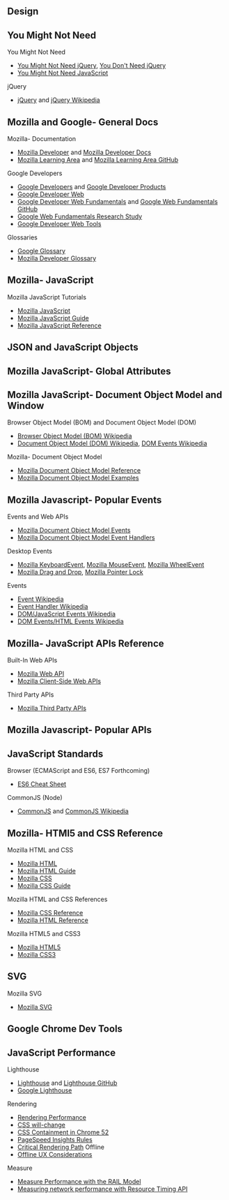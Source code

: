 <!--
https://github.com/sohamkamani/javascript-design-patterns-for-humans

https://github.com/elsewhencode/project-guidelines | elsewhencode/project-guidelines: A set of best practices for JavaScript projects

https://github.com/goldbergyoni/nodebestpractices | goldbergyoni/nodebestpractices: The Node.js best practices list (August 2020)

https://roadmap.sh/
https://github.com/kamranahmedse/developer-roadmap | kamranahmedse/developer-roadmap: Roadmap to becoming a web developer in 2020

https://github.com/aliyr/Nodejs-Developer-Roadmap | aliyr/Nodejs-Developer-Roadmap: A Developer Roadmap to becoming a Node.js developer in 2019

https://github.com/sdmg15/Best-websites-a-programmer-should-visit | sdmg15/Best-websites-a-programmer-should-visit: Some useful websites for programmers.
-->


<!--
Regex
https://regex101.com/ | Online regex tester and debugger: PHP, PCRE, Python, Golang and JavaScript
https://regexr.com/3cr6f | RegExr: regex - translations
https://www.princeton.edu/~mlovett/reference/Regular-Expressions.pdf | Regular Expressions: The Complete Tutorial
https://developer.mozilla.org/en-US/docs/Web/JavaScript/Guide/Regular_Expressions/Character_Classes | Character classes - JavaScript | MDN
https://developer.mozilla.org/en-US/docs/Web/JavaScript/Guide/Regular_Expressions/Cheatsheet | Regular expression syntax cheatsheet - JavaScript | MDN

Browser/SM
https://twitter.com/aaranged/status/844694418493878273


React
http://hackflow.com/blog/2015/03/08/boiling-react-down-to-few-lines-in-jquery/


Sarah... grid
https://twitter.com/patak_js/status/1318529458010193920 | https://twitter.com/patak_js/status/1318529458010193920
https://marketplace.visualstudio.com/items?itemName=sdras.inbedby7pm | In Bed By 7pm - Visual Studio Marketplace

Tailwind
https://dev.to/rbethel/using-tailwind-with-begin-com-and-architect-3a7h | Using Tailwind with Begin.com and Architect - DEV Community 👩‍💻👨‍💻

PWA
https://addyosmani.com/blog/the-prpl-pattern/ | AddyOsmani.com - Faster Web App Delivery with PRPL

Comparison
http://www.npmtrends.com/angular-vs-react-vs-vue-vs-ember-source | angular vs react vs vue vs ember-source | npm trends

Dark
https://darkpatterns.org/types-of-dark-pattern | Types of Dark Pattern | Dark Patterns
https://www.youtube.com/watch?v=kxkrdLI6e6M | How Dark Patterns Trick You Online - YouTube

https://docs.google.com/document/d/1Ys-2Pb6PUVl8-5BMhM770trKNp_DmGrfskDlp-L_WSs/preview?pru=AAABdiPfn7Y*IRT5QXJF7RDRgVb8-q53aA | Grand Unification of Web Technologies - Google Docs


https://codepen.io/sdras/pen/RwwQapa | How does the Virtual DOM work?


https://www.w3.org/TR/CSS21/selector.html%23id-selectors

JavaScript Notes

https://www.digitalocean.com/community/books/understanding-the-dom-document-object-model-ebook

Pluralsight
https://www.javascript.com/ | JavaScript.com

JavaScript
https://news.ycombinator.com/item?id=25333350 | A Modern JavaScript Tutorial | Hacker News
https://javascript.info/
https://learn.javascript.ru/ | Современный учебник JavaScript
https://github.com/iliakan/javascript-tutorial-ru | iliakan/javascript-tutorial-ru: [Предыдущая редакция] Современный учебник JavaScript

https://javascript.info/ui | Browser: Document, Events, Interfaces
https://javascript.info/browser-environment | Browser environment, specs
https://javascript.info/article/devtools/bug.html | https://javascript.info/article/devtools/bug.html
https://javascript.info/debugging-chrome | Debugging in Chrome

JavaScript
https://plnkr.co/edit/?p=preview&preview | Plunker - Fork from https://javascript.info/hello-world


https://web.dev/centering-in-css/ | Centering in CSS

https://en.wikipedia.org/wiki/Comet_(programming) | Comet (programming) - Wikipedia
https://en.wikipedia.org/wiki/ECMAScript | ECMAScript - Wikipedia

Guido
https://horstmann.com/javascript-impatient/ | Horstmann JavaScript
https://twitter.com/gvanrossum/status/1337203846653726720 | Guido van Rossum on Twitter: "@raymondh Make what you want of it, but today I am reading "Modern JavaScript for the Impatient". If you have to learn JavaScript (or TypeScript), and are not new to coding, this is really good." / Twitter
-->


<!--
https://gist.github.com/gaearon/683e676101005de0add59e8bb345340c | Modern JavaScript in React Documentation

https://developer.mozilla.org/en-US/docs/Glossary/Hoisting

https://developer.mozilla.org/en-US/docs/Web/JavaScript/Reference/Operators#increment_and_decrement

https://developer.mozilla.org/en-US/docs/Web/JavaScript/Reference/Functions/Arrow_functions
https://medium.com/javascript-scene/familiarity-bias-is-holding-you-back-its-time-to-embrace-arrow-functions-3d37e1a9bb75 | Familiarity Bias is Holding You Back: It’s Time to Embrace Arrow Functions

let, const, var
https://developer.mozilla.org/en-US/docs/Web/JavaScript/Reference/Statements/let
https://developer.mozilla.org/en-US/docs/Web/JavaScript/Reference/Statements/const
https://developer.mozilla.org/en-US/docs/Web/JavaScript/Reference/Statements/var

let and const Declarations
https://medium.com/javascript-scene/javascript-es6-var-let-or-const-ba58b8dcde75

https://medium.com/computed-comparisons/commonjs-vs-amd-vs-requirejs-vs-es6-modules-2e814b114a0b
-->


## Design

<!--
https://developers.google.com/web/showcase

The Mobile Site Benchmark Study
https://twitter.com/LinaCHansson/status/974560027414548480 | Lina Hansson on Twitter: "Let's create great mobile sites! Here are the UX checklists produced by @Google, showing the basics within UX that you need to have in place. Does your site get 100%?… https://t.co/7GiXy6patI"
https://docs.google.com/spreadsheets/d/1Z57uwHGc1vU7ojd5mdUhvRxNqrLuC5yFG8K8puP0c1E/edit#gid=0 | Heuristic Framework for Executive Summary report - Google Sheets
-->


## You Might Not Need

You Might Not Need
* [You Might Not Need jQuery](http://youmightnotneedjquery.com/), [You Don't Need jQuery](https://github.com/nefe/You-Dont-Need-jQuery )
* [You Might Not Need JavaScript](http://youmightnotneedjs.com/)

jQuery
* [jQuery](https://jquery.com/) and [jQuery Wikipedia](https://en.wikipedia.org/wiki/JQuery) 

<!--
https://www.freecodecamp.org/news/here-is-the-most-popular-ways-to-make-an-http-request-in-javascript-954ce8c95aaa/ | Here are the most popular ways to make an HTTP request in JavaScript
https://developer.mozilla.org/en-US/docs/Web/API/XMLHttpRequest/readyState


https://htmldom.dev/
https://github.com/phuoc-ng/html-dom

https://gist.github.com/joyrexus/7307312 | Vanilla JS equivalents of jQuery methods

https://github.com/you-dont-need/You-Dont-Need-Lodash-Underscore
https://github.com/you-dont-need/You-Dont-Need-Momentjs
-->


## Mozilla and Google- General Docs

Mozilla- Documentation
* [Mozilla Developer](https://developer.mozilla.org/en-US) and [Mozilla Developer Docs](https://developer.mozilla.org/en-US/docs/Web)
* [Mozilla Learning Area](https://developer.mozilla.org/en-US/docs/Learn) and [Mozilla Learning Area GitHub](https://github.com/mdn/learning-area)

Google Developers
* [Google Developers](https://developers.google.com) and [Google Developer Products](https://developers.google.com/products)
* [Google Developer Web](https://developers.google.com/web)
* [Google Developer Web Fundamentals](https://developers.google.com/web/fundamentals) and [Google Web Fundamentals GitHub](https://github.com/google/WebFundamentals)
* [Google Web Fundamentals Research Study](https://developers.google.com/web/fundamentals/principles/research-study)  
* [Google Developer Web Tools](https://developers.google.com/web/tools)

Glossaries
* [Google Glossary](https://developers.google.com/web/fundamentals/glossary)
* [Mozilla Developer Glossary](https://developer.mozilla.org/en-US/docs/Glossary)

<!--
https://developers.google.com/web/tools/chrome-devtools/
https://developers.google.com/web/tools/chrome-devtools/speed/get-started

https://github.com/andreasbm/web-skills
https://andreasbm.github.io/web-skills/?compact | Web Skills

https://web.dev/ | web.dev  |  web.dev

https://developers.google.com/web/fundamentals/ | Accessibility  |  Web Fundamentals  |  Google Developers
https://github.com/google/WebFundamentals | google/WebFundamentals: Best practices for modern web development

https://github.com/mdn/content | mdn/content: The content behind MDN Web Docs
https://github.com/mdn/js-examples | mdn/js-examples: Code examples that accompany the MDN JavaScript/ECMAScript documentation
-->


## Mozilla- JavaScript

Mozilla JavaScript Tutorials
* [Mozilla JavaScript](https://developer.mozilla.org/en-US/docs/Web/JavaScript)  
* [Mozilla JavaScript Guide](https://developer.mozilla.org/en-US/docs/Web/JavaScript/Guide) 
* [Mozilla JavaScript Reference](https://developer.mozilla.org/en-US/docs/Web/JavaScript/Reference) 

<!--
Good overview
https://developer.mozilla.org/en-US/docs/Web/JavaScript/Reference

https://developer.mozilla.org/en-US/docs/Web/JavaScript/A_re-introduction_to_JavaScript

https://developer.mozilla.org/en-US/docs/tag/JavaScript

https://developer.mozilla.org/en-US/docs/Web/JavaScript/JavaScript_technologies_overview
https://developer.mozilla.org/en-US/docs/Web/JavaScript/Language_Resources
-->


## JSON and JavaScript Objects

<!--
"Your code interacts with APIs using one or more JavaScript objects, which serve as containers for the data the API uses (contained in object properties), and the functionality the API makes available (contained in object methods)."

JavaScript Objects
https://developer.mozilla.org/en-US/docs/Learn/JavaScript/Client-side_web_APIs/Introduction#They_are_based_on_objects
https://developer.mozilla.org/en-US/docs/Learn/JavaScript/Objects

JSON
https://developer.mozilla.org/en-US/docs/Learn/JavaScript/Objects/JSON

JSON Tutorial
https://developer.mozilla.org/en-US/docs/Learn/JavaScript/Objects/JSON#getting_started

Arrays as JSON
https://developer.mozilla.org/en-US/docs/Learn/JavaScript/Objects/JSON#arrays_as_json

JavaScript Object versus JSON
https://medium.com/techtrument/javascript-object-vs-json-117965ea3dea

https://developer.mozilla.org/en-US/docs/Learn/JavaScript/Objects/Object-oriented_JS | Object-oriented JavaScript for beginners - Learn web development | MDN
-->

## Mozilla JavaScript- Global Attributes

<!--
CSS Selectors
https://www.w3schools.com/cssref/css_selectors.asp

Reference
https://developer.mozilla.org/en-US/docs/Web/CSS/CSS_Selectors
https://developer.mozilla.org/en-US/docs/Web/API/Element/querySelector
https://developer.mozilla.org/en-US/docs/Web/API/Document/querySelector
https://developer.mozilla.org/en-US/docs/Web/API/Document/querySelectorAll

Selectors
https://developer.mozilla.org/en-US/docs/Learn/CSS/Building_blocks/Selectors
https://api.jquery.com/category/selectors/


HTML id "A class name can be used by multiple HTML elements, while an id name must only be used by one HTML element within the page"
https://www.w3schools.com/html/html_id.asp
https://www.w3schools.com/tags/att_id.asp
https://www.w3schools.com/jsref/met_document_getelementbyid.asp

https://www.w3schools.com/jsref/prop_html_id.asp
https://developer.mozilla.org/en-US/docs/Web/API/Element/id

https://developer.mozilla.org/en-US/docs/Web/HTML/Global_attributes#attr-id
https://developer.mozilla.org/en-US/docs/Web/HTML/Global_attributes/id
https://developer.mozilla.org/en-US/docs/Web/HTML/Global_attributes/class


Reference
https://www.w3schools.com/js/
https://www.w3schools.com/jsref/

https://www.w3schools.com/js/js_htmldom.asp
https://www.w3schools.com/js/js_validation.asp
https://www.w3schools.com/js/js_api_intro.asp

Document Object Properties and Methods
https://developer.mozilla.org/en-US/docs/Web/API/Document
https://www.w3schools.com/jsref/dom_obj_document.asp
https://www.w3schools.com/jsref/prop_doc_body.asp
https://www.w3schools.com/jsref/met_document_getelementbyid.asp
https://www.w3schools.com/jsref/met_document_addeventlistener.asp
https://www.w3schools.com/jsref/met_document_getelementsbyclassname.asp
https://www.w3schools.com/jsref/met_doc_getelementsbyname.asp
https://www.w3schools.com/jsref/met_document_getelementsbytagname.asp
https://www.w3schools.com/jsref/met_document_queryselector.asp
https://www.w3schools.com/jsref/met_document_queryselectorall.asp

HTML/JavaScript
getElementById()
getElementsByClassName()
getElementsByTagName()
https://developer.mozilla.org/en-US/docs/Web/API/Document/getElementById | Document.getElementById() - Web APIs | MDN
https://developer.mozilla.org/en-US/docs/Web/API/Document/getElementsByClassName
https://developer.mozilla.org/en-US/docs/Web/API/Document/getElementsByTagName

getElementsByName()
https://developer.mozilla.org/en-US/docs/Web/API/Document/getElementsByName



HTML DOM
https://www.w3schools.com/jsref/dom_obj_all.asp
https://www.w3schools.com/jsref/prop_html_innerhtml.asp

HTML DOM Style Object Reference
https://www.w3schools.com/jsref/dom_obj_style.asp
https://www.w3schools.com/jsref/prop_style_backgroundcolor.asp

https://developer.mozilla.org/en-US/docs/Web/HTML/Global_attributes/style

object.style.height
https://www.geeksforgeeks.org/html-dom-style-height-property/
https://www.tutorialspoint.com/html-dom-style-height-property
https://www.geeksforgeeks.org/css-height-property/
https://www.w3schools.com/Jsref/prop_style_height.asp


https://developer.mozilla.org/en-US/docs/Web/API/Element/classList | Element.classList - Web APIs | MDN



## HTML NodeList Versus Collections

Array-like objects

The NodeList object represents a collection of nodes

"Both an HTMLCollection object and a NodeList object is an array-like list (collection) of objects. Both have a length property defining the number of items in the list (collection)."

HTMLCollection object
getElementById()
getElementsByClassName()
getElementsByTagName()
https://developer.mozilla.org/en-US/docs/Web/API/HTMLCollection

NodeList object
"Although NodeList is not an Array, it is possible to iterate over it with forEach(). It can also be converted to a real Array using Array.from()."
document.querySelectorAll() returns a NodeList
querySelectorAll(selectors)
https://developer.mozilla.org/en-US/docs/Web/API/Document/querySelectorAll

https://developer.mozilla.org/en-US/docs/Web/API/NodeList
https://developer.mozilla.org/en-US/docs/Web/API/NodeList/item
https://developer.mozilla.org/en-US/docs/Web/API/NodeList/forEach

https://developer.mozilla.org/en-US/docs/Web/JavaScript/Reference/Global_Objects/Array/from

Iterate
https://developer.mozilla.org/en-US/docs/Web/JavaScript/Reference/Global_Objects/Array/forEach
-->

## Mozilla JavaScript- Document Object Model and Window

Browser Object Model (BOM) and Document Object Model (DOM)
* [Browser Object Model (BOM) Wikipedia](https://en.wikipedia.org/wiki/Browser_Object_Model)
* [Document Object Model (DOM) Wikipedia](https://en.wikipedia.org/wiki/Document_Object_Model), [DOM Events Wikipedia](https://en.wikipedia.org/wiki/DOM_events)

Mozilla- Document Object Model
* [Mozilla Document Object Model Reference](https://developer.mozilla.org/en-US/docs/Web/API/Document_Object_Model)
* [Mozilla Document Object Model Examples](https://developer.mozilla.org/en-US/docs/Web/API/Document_Object_Model/Examples)

<!--
https://developer.mozilla.org/en-US/docs/Learn/JavaScript/Client-side_web_APIs/Manipulating_documents
https://developer.mozilla.org/en-US/docs/Learn/JavaScript/Client-side_web_APIs/Manipulating_documents#The_document_object_model

DOM API
https://developer.mozilla.org/en-US/docs/Web/API/Document_Object_Model
https://developer.mozilla.org/en-US/docs/Web/API/Window
https://developer.mozilla.org/en-US/docs/Web/API/Window#properties
https://developer.mozilla.org/en-US/docs/Web/API/Window#methods

https://developer.mozilla.org/en-US/docs/Web/API/Document
https://developer.mozilla.org/en-US/docs/Web/API/Document#properties
https://developer.mozilla.org/en-US/docs/Web/API/Document#methods
https://developer.mozilla.org/en-US/docs/Web/API/Document#events

https://developer.mozilla.org/en-US/docs/Web/API/Document/Document
https://developer.mozilla.org/en-US/docs/Web/API/Node | Node - Web APIs | MDN

https://developer.mozilla.org/en-US/docs/Web/API/Element
https://developer.mozilla.org/en-US/docs/Web/API/Element#properties
https://developer.mozilla.org/en-US/docs/Web/API/Element#properties_included_from_aria
https://developer.mozilla.org/en-US/docs/Web/API/Element#methods

HTML Elements API
https://developer.mozilla.org/en-US/docs/Web/API/HTMLElement


https://developer.mozilla.org/en-US/docs/Web/Web_Components/Using_shadow_DOM | Using shadow DOM - Web Components | MDN
-->

<!--
CSS API
https://developer.mozilla.org/en-US/docs/Web/API/CSS

CSSOM
https://developer.mozilla.org/en-US/docs/Web/API/CSS_Object_Model
-->

## Mozilla Javascript- Popular Events

Events and Web APIs
* [Mozilla Document Object Model Events](https://developer.mozilla.org/en-US/docs/Web/Events)
* [Mozilla Document Object Model Event Handlers](https://developer.mozilla.org/en-US/docs/Web/Guide/Events/Event_handlers)

Desktop Events
* [Mozilla KeyboardEvent](https://developer.mozilla.org/en-US/docs/Web/API/KeyboardEvent), [Mozilla MouseEvent](https://developer.mozilla.org/en-US/docs/Web/API/MouseEvent), [Mozilla WheelEvent](https://developer.mozilla.org/en-US/docs/Web/API/WheelEvent)
* [Mozilla Drag and Drop](https://developer.mozilla.org/en-US/docs/Web/API/HTML_Drag_and_Drop_API), [Mozilla Pointer Lock](https://developer.mozilla.org/en-US/docs/Web/API/Pointer_Lock_API)
    
<!--
Events
https://developer.mozilla.org/en-US/docs/Web/API/Event
https://developer.mozilla.org/en-US/docs/Web/API/Element#events
https://developer.mozilla.org/en-US/docs/Web/API/Element#handlers

https://developer.mozilla.org/en-US/docs/Web/API/Touch_events/Using_Touch_Events | Using Touch Events - Web APIs | MDN
https://developer.mozilla.org/en-US/docs/Web/API/Touch_events | Touch events - Web APIs | MDN

https://developer.mozilla.org/en-US/docs/Web/API/EventTarget

DOM- Event
https://developer.mozilla.org/en-US/docs/Web/API/UIEvent | UIEvent - Web APIs | MDN
https://developer.mozilla.org/en-US/docs/Web/API/Event
https://developer.mozilla.org/en-US/docs/Web/API/EventListener
https://developer.mozilla.org/en-US/docs/Web/API/KeyboardEvent
https://developer.mozilla.org/en-US/docs/Web/API/MouseEvent
https://developer.mozilla.org/en-US/docs/Web/API/MessageEvent | MessageEvent - Web APIs | MDN

https://developer.mozilla.org/en-US/docs/Web/API/Document/keydown_event | Document: keydown event - Web APIs | MDN
https://www.w3schools.com/jsref/event_onkeydown.asp | onkeydown Event

https://developer.mozilla.org/en-US/docs/Web/API/GlobalEventHandlers/onclick
https://developer.mozilla.org/en-US/docs/Web/API/GlobalEventHandlers/onkeydown
https://developer.mozilla.org/en-US/docs/Web/API/GlobalEventHandlers/onmousedown
https://developer.mozilla.org/en-US/docs/Web/API/GlobalEventHandlers/onchange
-->

Events
* [Event Wikipedia](https://en.wikipedia.org/wiki/Event_(computing))
* [Event Handler Wikipedia](https://en.wikipedia.org/wiki/Event_(computing)#Event_handler)
* [DOM/JavaScript Events Wikipedia](https://en.wikipedia.org/wiki/Document_Object_Model#JavaScript)
* [DOM Events/HTML Events Wikipedia](https://en.wikipedia.org/wiki/DOM_events#HTML_events)

## Mozilla- JavaScript APIs Reference

Built-In Web APIs
* [Mozilla Web API](https://developer.mozilla.org/en-US/docs/Web/API)
* [Mozilla Client-Side Web APIs](https://developer.mozilla.org/en-US/docs/Learn/JavaScript/Client-side_web_APIs)

Third Party APIs
* [Mozilla Third Party APIs](https://developer.mozilla.org/en-US/docs/Learn/JavaScript/Client-side_web_APIs/Third_party_APIs)

<!--
Web API Reference
https://developer.mozilla.org/en-US/docs/Web/Reference/API

Guide to Web APIs
https://developer.mozilla.org/en-US/docs/Web/Guide/API

https://developer.mozilla.org/en-US/docs/Learn/JavaScript/Client-side_web_APIs/Introduction#Common_browser_APIs
-->

## Mozilla Javascript- Popular APIs

<!--
https://github.com/luruke/browser-2020

Web API Popular

https://developer.mozilla.org/en-US/docs/Learn/JavaScript/Client-side_web_APIs/Fetching_data | Fetching data from the server - Learn web development | MDN

Fetch API 
https://developer.mozilla.org/en-US/docs/Web/API/Fetch_API

Permissions API
https://developer.mozilla.org/en-US/docs/Web/API/Permissions_API
Web Authentication API
https://developer.mozilla.org/en-US/docs/Web/API/Web_Authentication_API

Web Notifications
https://developer.mozilla.org/en-US/docs/Web/API/Notifications_API
Payment Request API
https://developer.mozilla.org/en-US/docs/Web/API/Payment_Request_API
Push API 
https://developer.mozilla.org/en-US/docs/Web/API/Push_API
Geolocation API
https://developer.mozilla.org/en-US/docs/Web/API/Geolocation_API

Service Workers API
https://developer.mozilla.org/en-US/docs/Web/API/Service_Worker_API
Web Workers API
https://developer.mozilla.org/en-US/docs/Web/API/Web_Workers_API

Server Sent Events
https://developer.mozilla.org/en-US/docs/Web/API/Server-sent_events

Websockets API
https://developer.mozilla.org/en-US/docs/Web/API/Websockets_API
WebRTC
https://developer.mozilla.org/en-US/docs/Web/API/WebRTC_API
-->


## JavaScript Standards

<!--
https://github.com/hpssjellis | hpssjellis (Jeremy Ellis)

https://twitter.com/rocksetta/status/1327818125501362176 | Rocksetta Jeremy Ellis on Twitter: "I HAVE SPENT YEARS NOT KNOWING THIS! Modules actually work using Vanilla #Javasscript. Meaning you do not need a transpiler like #babel to use Javascript modules. Thank you to the formerly named #Mozilla Developer Network https://t.co/4doGbr3ZMm" / Twitter
https://hpssjellis.github.io/js-examples/modules/ | https://hpssjellis.github.io/js-examples/modules/
https://hpssjellis.github.io/js-examples/modules/myScriptTag/ | Basic JavaScript module example but using script tags
https://hpssjellis.github.io/js-examples/modules/basic-modules/modules/canvas.js | https://hpssjellis.github.io/js-examples/modules/basic-modules/modules/canvas.js
-->

Browser (ECMAScript and ES6, ES7 Forthcoming)
* [ES6 Cheat Sheet](https://github.com/DrkSephy/es6-cheatsheet)

CommonJS (Node)
* [CommonJS](http://www.commonjs.org) and [CommonJS Wikipedia](https://en.wikipedia.org/wiki/CommonJS)

<!--
JavaScript ES2021, ES2020
https://twitter.com/GaganGulyani/status/1334160622246789120 | Gagan Gulyani on Twitter: "JavaScript Devs! Do checkout! It's gonna change the game for you 🔥" / Twitter

https://caniuse.com/#feat=es6

ES6
http://es6-features.org/
http://kangax.github.io/compat-table/es6/
https://github.com/lukehoban/es6features
https://github.com/sgaurav/understanding-es6
https://github.com/mjavascript/practical-es6

Differences
https://developer.mozilla.org/en-US/docs/Archive/Web/JavaScript/ECMAScript_Next_support_in_Mozilla#ECMAScript_2020 | ECMAScript 2016 to ES.Next support in Mozilla - Archive of obsolete content | MDN
-->


<!--
https://flaviocopes.com/node-difference-browser/

node.js uses CommonJS modules
https://flaviocopes.com/commonjs/
https://en.wikipedia.org/wiki/CommonJS

browsers use ES modules
https://flaviocopes.com/es-modules/
https://en.wikipedia.org/wiki/ECMAScript
Mozilla docs are ECMAScript Standard
-->

<!--
Flavors and Modules

JavaScript Standard Style
http://standardjs.com/index.html
https://github.com/standards/standards.github.io
https://github.com/standard/standard
https://github.com/standard | Standard JS

CommonJS
[CommonJS Wiki](http://wiki.commonjs.org/wiki/Introduction)
[RequireJS CommonJS Explanation](https://requirejs.org/docs/commonjs.html)

webpack CommonJS Explanation
https://github.com/webpack/docs/wiki/commonjs
https://webpack.js.org/api/module-methods/#commonjs

https://nodejs.org/en/docs/es6
https://nodejs.org/api/modules.html | Modules: CommonJS modules | Node.js v14.12.0 Documentation

https://www.npmjs.com/package/standard | standard - npm
https://docs.npmjs.com/packages-and-modules/
https://docs.npmjs.com/searching-for-and-choosing-packages-to-download#package-search-rank-criteria
-->


## Mozilla- HTMl5 and CSS Reference

Mozilla HTML and CSS
* [Mozilla HTML](https://developer.mozilla.org/en-US/docs/Web/HTML)
* [Mozilla HTML Guide](https://developer.mozilla.org/en-US/docs/Web/Guide/HTML)
* [Mozilla CSS](https://developer.mozilla.org/en-US/docs/Web/CSS)
* [Mozilla CSS Guide](https://developer.mozilla.org/en-US/docs/Web/Guide/CSS)

Mozilla HTML and CSS References
* [Mozilla CSS Reference](https://developer.mozilla.org/en-US/docs/Web/CSS/Reference)
* [Mozilla HTML Reference](https://developer.mozilla.org/en-US/docs/Web/HTML/Reference)

Mozilla HTML5 and CSS3
* [Mozilla HTML5](https://developer.mozilla.org/en-US/docs/Web/Guide/HTML/HTML5)
* [Mozilla CSS3](https://developer.mozilla.org/en-US/docs/Web/CSS/CSS3)

<!--
https://developer.mozilla.org/en-US/docs/Learn/CSS | CSS - Learn web development | MDN
-->

## SVG

Mozilla SVG
* [Mozilla SVG](https://developer.mozilla.org/en-US/docs/Web/SVG)

<!--
https://developer.mozilla.org/en-US/docs/Web/API/Document_Object_Model#svg_data_type_interfaces

https://en.wikipedia.org/wiki/Scalable_Vector_Graphics | Scalable Vector Graphics - Wikipedia
https://css-tricks.com/creating-ui-components-in-svg/ | Creating UI Components in SVG | CSS-Tricks
https://css-tricks.com/scale-svg/ | How to Scale SVG | CSS-Tricks

SVG
http://svgpocketguide.com/book
https://github.com/jonitrythall/svgpocketguide/blob/master/svgpocketguide.md
-->

## Google Chrome Dev Tools

<!--
https://stackoverflow.com/questions/46207687/how-does-the-brave-browser-have-chromes-dev-tools | How does the Brave browser have Chrome's dev-tools? - Stack Overflow

https://twitter.com/umaar/status/1321509003042660365 | Umar Hansa on Twitter: "DevTools Tip ⚡️ CSS Grid inspection from the Elements Panel! This has helped me a bunch in understanding how rows and columns form part of a CSS Grid. Quick write-up and instructions: https://t.co/5BLgXt1JIt https://t.co/8pd7QEWxM5" / Twitter


https://developers.google.com/web/tools/chrome-devtools/console/ | Using the Console  |  Tools for Web Developers  |  Google Developers

https://developers.google.com/web/tools/chrome-devtools/javascript/ | Get Started with Debugging JavaScript in Chrome DevTools  |  Tools for Web Developers  |  Google Developers
https://developers.google.com/web/tools/chrome-devtools/javascript/step-code | How to step through your code  |  Tools for Web Developers  |  Google Developers

https://developers.google.com/web/tools/chrome-devtools/inspect-styles/edit-dom | Edit the DOM  |  Tools for Web Developers  |  Google Developers

https://developers.google.com/web/tools/chrome-devtools/workspaces/ | Save Changes To Disk With Workspaces  |  Tools for Web Developers  |  Google Developers


https://developers.google.com/web/tools/chrome-devtools/shortcuts | Keyboard Shortcuts Reference  |  Tools for Web Developers  |  Google Developers
https://support.google.com/chrome/answer/157179?hl=en | Chrome keyboard shortcuts - Google Chrome Help


https://developers.google.com/web/tools/chrome-devtools/remote-debugging/local-server | Access Local Servers  |  Tools for Web Developers  |  Google Developers

https://developer.chrome.com/devtools/docs/javascript-debugging
https://developer.mozilla.org/en-US/docs/Debugging_JavaScript

https://www.w3schools.com/jsref/jsref_debugger.asp | JavaScript debugger Statement

https://developer.mozilla.org/en-US/docs/Web/JavaScript/Reference/Statements/debugger | debugger - JavaScript | MDN

https://developers.google.com/web/tools/chrome-devtools/evaluate-performance/reference | Performance Analysis Reference  |  Tools for Web Developers  |  Google Developers

https://developers.google.com/web/tools/chrome-devtools/network-performance/ | Get Started with Analyzing Network Performance in Chrome DevTools  |  Tools for Web Developers  |  Google Developers
https://developers.google.com/web/tools/chrome-devtools/network-performance/reference | Network Analysis Reference  |  Tools for Web Developers  |  Google Developers
https://developers.google.com/web/tools/chrome-devtools/network-performance/resource-loading | Measure Resource Loading Times  |  Tools for Web Developers  |  Google Developers
-->

## JavaScript Performance

Lighthouse
* [Lighthouse](https://developers.google.com/web/tools/lighthouse/) and [Lighthouse GitHub](https://github.com/GoogleChrome/lighthouse)
* [Google Lighthouse](https://developers.google.com/web/tools/lighthouse)

Rendering
* [Rendering Performance](https://developers.google.com/web/fundamentals/performance/rendering/)
* [CSS will-change](https://developer.mozilla.org/en-US/docs/Web/CSS/will-change)
* [CSS Containment in Chrome 52](https://developers.google.com/web/updates/2016/06/css-containment)
* [PageSpeed Insights Rules](https://developers.google.com/speed/docs/insights/rules)
* [Critical Rendering Path](https://developers.google.com/web/fundamentals/performance/critical-rendering-path/)
Offline
* [Offline UX Considerations](https://developers.google.com/web/fundamentals/instant-and-offline/offline-ux)

Measure
* [Measure Performance with the RAIL Model](https://developers.google.com/web/fundamentals/performance/rail)
* [Measuring network performance with Resource Timing API](https://developers.googleblog.com/2013/12/measuring-network-performance-with.html)

<!--
Performance

https://web.dev/fast/

https://github.com/GoogleChrome/web-vitals-extension

https://developers.google.com/web/tools/lighthouse#devtools
https://github.com/marketplace/actions/lighthouse-check | Lighthouse Check · Actions · GitHub Marketplace
https://github.com/GoogleChrome/lighthouse-ci/blob/master/docs/getting-started.md

Web Vitals
https://twitter.com/ChromiumDev/status/1257701879242514433
https://twitter.com/rauchg/status/1258772870802505728 | Guillermo Rauch on Twitter: "Installed the "Web Vitals" Chrome extension I love the newfound clarity of what the critical, shall I say *vital*, perf metrics to watch are https://t.co/lkzg9wXnFb https://t.co/BIg6BZC2ms" / Twitter

https://dev.to/ben/addy-osmanis-18-point-web-performance-checklist-2e1 | Addy Osmani's 18-Point Web Performance Checklist - DEV Community 👩‍💻👨‍💻

https://www.freecodecamp.org/news/a-realworld-comparison-of-front-end-frameworks-with-benchmarks-2019-update-4be0d3c78075/ | A RealWorld Comparison of Front-End Frameworks with Benchmarks (2019 update)

https://www.notion.so/Web-performance-checklist-02fbc975d9bd432993bdadce73de1b17 | Notion – The all-in-one workspace for your notes, tasks, wikis, and databases.
-->
